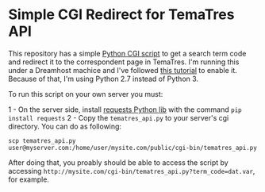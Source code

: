 # Simple CGI Redirect for TemaTres API

This repository has a simple [Python CGI script](https://wiki.python.org/moin/CgiScripts) to get a search term code and redirect it to the correspondent page in TemaTres. I'm running this under a Dreamhost machice and I've followed [this tutorial](https://help.dreamhost.com/hc/en-us/articles/217297307-CGI-overview) to enable it. Because of that, I'm using Python 2.7 instead of Python 3.

To run this script on your own server you must:

1 - On the server side, install [requests Python lib]() with the command `pip install requests`
2 - Copy the `tematres_api.py` to your server's cgi directory. You can do as following:

```
scp tematres_api.py user@myserver.com:/home/user/mysite.com/public/cgi-bin/tematres_api.py
```

After doing that, you proably should be able to access the script by accessing `http://mysite.com/cgi-bin/tematres_api.py?term_code=dat.var`, for example.
